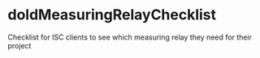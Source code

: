 # doldMeasuringRelayChecklist
Checklist for ISC clients to see which measuring relay they need for their project
